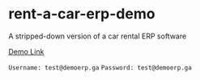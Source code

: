 # rent-a-car-erp-demo
A stripped-down version of a car rental ERP software

[Demo Link](https://demoerp.ga/rent_erp) 

`Username: test@demoerp.ga`
`Password: test@demoerp.ga`
